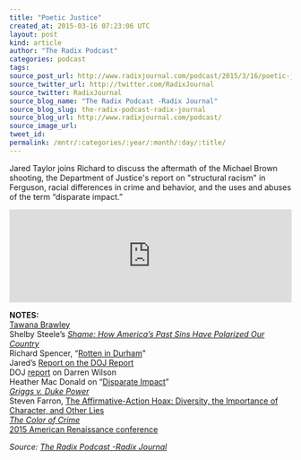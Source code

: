 ```yaml
---
title: "Poetic Justice"
created_at: 2015-03-16 07:23:06 UTC
layout: post
kind: article
author: "The Radix Podcast"
categories: podcast
tags: 
source_post_url: http://www.radixjournal.com/podcast/2015/3/16/poetic-justice
source_twitter_url: http://twitter.com/RadixJournal
source_twitter: RadixJournal
source_blog_name: "The Radix Podcast -Radix Journal"
source_blog_slug: the-radix-podcast-radix-journal
source_blog_url: http://www.radixjournal.com/podcast/
source_image_url: 
tweet_id:
permalink: /mntr/:categories/:year/:month/:day/:title/
---
```

<p>Jared Taylor joins Richard to discuss the aftermath of the Michael Brown shooting, the Department of Justice's report on "structural racism" in Ferguson, racial differences in crime and behavior, and the uses and abuses of the term “disparate impact.” </p>



<iframe scrolling="no" src="https://w.soundcloud.com/player/?url=https%3A//api.soundcloud.com/tracks/196103559&amp;color=ff5500&amp;auto_play=false&amp;hide_related=false&amp;show_comments=true&amp;show_user=true&amp;show_reposts=false" width="100%" frameborder="no" height="166"></iframe><p><strong>NOTES:</strong> <br>
<a href="http://en.wikipedia.org/wiki/Tawana_Brawley_rape_allegations">Tawana Brawley</a> <br>
Shelby Steele’s <em><a href="http://www.amazon.com/exec/obidos/ASIN/0465066976/washisummipub-20">Shame: How America’s Past Sins Have Polarized Our Country</a></em> <br>
Richard Spencer, “<a href="http://www.theamericanconservative.com/articles/rotten-in-durham/">Rotten in Durham</a>" <br>
Jared’s <a href="http://www.amren.com/features/2015/03/how-bad-is-the-ferguson-police-department/">Report on the DOJ Report</a> <br>
DOJ <a href="http://cloudfront-assets.reason.com/assets/db/14259125335940.pdf">report</a> on Darren Wilson <br>
Heather Mac Donald on “<a href="http://www.nationalreview.com/article/414764/holders-damaging-disparate-impact-gambit-heather-mac-donald">Disparate Impact</a>” <br>
<a href="http://en.wikipedia.org/wiki/Griggs_v._Duke_Power_Co."><em>Griggs v. Duke Power</em></a> <br>
Steven Farron, <a href="http://www.amazon.com/exec/obidos/ASIN/B00L2PM3W0/washisummipub-20">The Affirmative-Action Hoax: Diversity, the Importance of Character, and Other Lies</a> <br>
<em><a href="http://www.colorofcrime.com">The Color of Crime</a></em> <br>
<a href="http://www.amren.com/2015-ar-conference/">2015 American Renaissance conference</a></p><div class="">
    <i>Source: <a href="http://www.radixjournal.com/podcast/">The Radix Podcast -Radix Journal</a></i>
</div>
